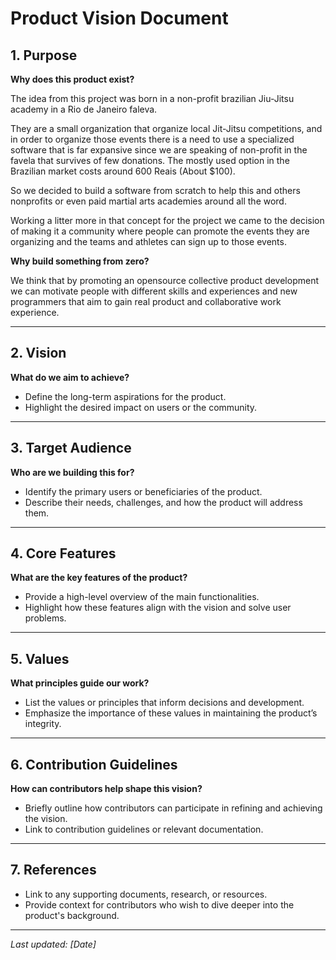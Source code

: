 # Product Vision Document

## 1. Purpose
**Why does this product exist?**

The idea from this project was born in a non-profit brazilian Jiu-Jitsu academy in a Rio de Janeiro faleva.

They are a small organization that organize local Jit-Jitsu competitions, and in order to 
organize those events there is a need to use a specialized software that is far 
expansive since we are speaking of non-profit in the favela that survives of few donations.
The mostly used option in the Brazilian market costs around 600 Reais (About $100).

So we decided to build a software from scratch to help this and others nonprofits or even paid
martial arts academies around all the word.

Working a litter more in that concept for the project we came to the decision of making it a
community where people can promote the events they are organizing and the teams and athletes can
sign up to those events.

**Why build something from zero?**

We think that by promoting an opensource collective product development we can motivate people
with different skills and experiences and new programmers that aim to gain real product and
collaborative work experience.

---

## 2. Vision
**What do we aim to achieve?**
- Define the long-term aspirations for the product.
- Highlight the desired impact on users or the community.

---

## 3. Target Audience
**Who are we building this for?**
- Identify the primary users or beneficiaries of the product.
- Describe their needs, challenges, and how the product will address them.

---

## 4. Core Features
**What are the key features of the product?**
- Provide a high-level overview of the main functionalities.
- Highlight how these features align with the vision and solve user problems.

---

## 5. Values
**What principles guide our work?**
- List the values or principles that inform decisions and development.
- Emphasize the importance of these values in maintaining the product’s integrity.

---

## 6. Contribution Guidelines
**How can contributors help shape this vision?**
- Briefly outline how contributors can participate in refining and achieving the vision.
- Link to contribution guidelines or relevant documentation.

---

## 7. References
- Link to any supporting documents, research, or resources.
- Provide context for contributors who wish to dive deeper into the product's background.

---

_Last updated: [Date]_